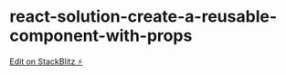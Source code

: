 # react-solution-create-a-reusable-component-with-props

[Edit on StackBlitz ⚡️](https://stackblitz.com/edit/react-solution-create-a-reusable-component-with-props)